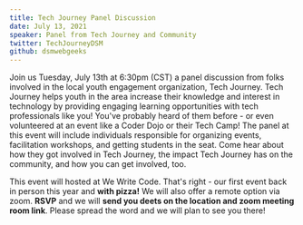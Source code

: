 ```yaml
---
title: Tech Journey Panel Discussion
date: July 13, 2021
speaker: Panel from Tech Journey and Community
twitter: TechJourneyDSM
github: dsmwebgeeks
---
```


Join us Tuesday, July 13th at 6:30pm (CST) a panel discussion from folks involved in the local youth engagement organization, Tech Journey. Tech Journey helps youth in the area increase their knowledge and interest in technology by providing engaging learning opportunities with tech professionals like you! You've probably heard of them before - or even volunteered at an event like a Coder Dojo or their Tech Camp! The panel at this event will include individuals responsible for organizing events, facilitation workshops, and getting students in the seat. Come hear about how they got involved in Tech Journey, the impact Tech Journey has on the community, and how you can get involved, too.

This event will hosted at We Write Code. That's right - our first event back in person this year and **with pizza!** We will also offer a remote option via zoom. **RSVP** and we will **send you deets on the location and zoom meeting room link**. Please spread the word and we will plan to see you there!

